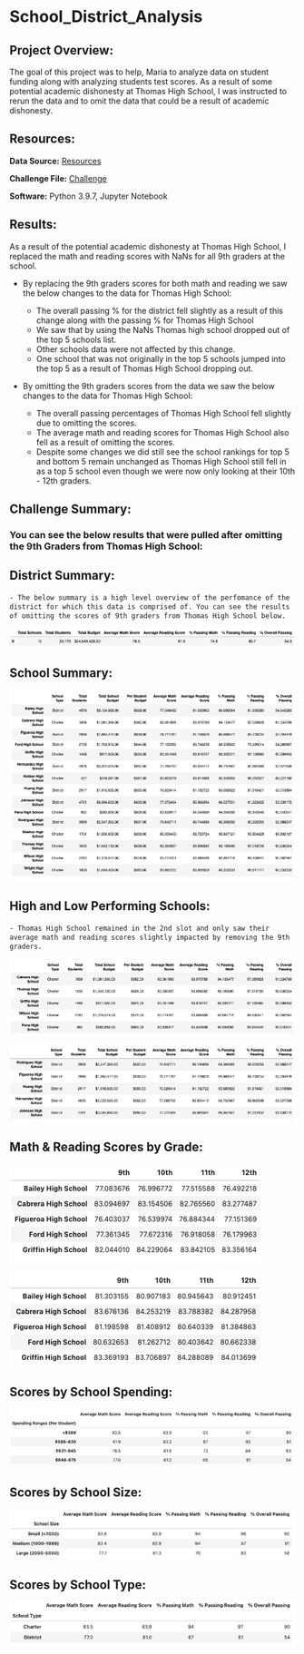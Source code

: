 # School_District_Analysis

## Project Overview:

The goal of this project was to help, Maria to analyze data on student funding along with analyzing students test scores. As a result of some potential academic dishonesty at Thomas High School, I was instructed to rerun the data and to omit the data that could be a result of academic dishonesty.

## Resources:

**Data Source:** [Resources](https://github.com/matthubb17/School_District_Analysis/tree/main/Resources)

**Challenge File:** [Challenge](https://github.com/matthubb17/School_District_Analysis/blob/main/PyCitySchools_Challenge.ipynb)

**Software:** Python 3.9.7, Jupyter Notebook

## Results:

As a result of the potential academic dishonesty at Thomas High School, I replaced the math and reading scores with NaNs for all 9th graders at the school. 

* By replacing the 9th graders scores for both math and reading we saw the below changes to the data for Thomas High School:
	- The overall passing % for the district fell slightly as a result of this change along with the passing % for Thomas High School
	- We saw that by using the NaNs Thomas high school dropped out of the top 5 schools list.
	- Other schools data were not affected by this change.
	- One school that was not originally in the top 5 schools jumped into the top 5 as a result of Thomas High School dropping out.

* By omitting the 9th graders scores from the data we saw the below changes to the data for Thomas High School:
	- The overall passing percentages of Thomas High School fell slightly due to omitting the scores.
	- The average math and reading scores for Thomas High School also fell as a result of omitting the scores.
	- Despite some changes we did still see the school rankings for top 5 and bottom 5 remain unchanged as Thomas High School still fell in as a top 5 school even though we were now only looking at their 10th - 12th graders.


## Challenge Summary:

### You can see the below results that were pulled after omitting the 9th Graders from Thomas High School:


## District Summary:
	- The below summary is a high level overview of the perfomance of the district for which this data is comprised of. You can see the results of omitting the scores of 9th graders from Thomas High School below.

![District Summary](https://github.com/matthubb17/School_District_Analysis/blob/main/Resources/District%20Summary.png)


## School Summary:

![School Summary](https://github.com/matthubb17/School_District_Analysis/blob/main/Resources/School%20Summary.png)

## High and Low Performing Schools:

	- Thomas High School remained in the 2nd slot and only saw their average math and reading scores slightly impacted by removing the 9th graders.

![High Performing Schools](https://github.com/matthubb17/School_District_Analysis/blob/main/Resources/Top%205%20Schools%20Based%20on%20Passing%20Rate.png)

![Low Performing Schools](https://github.com/matthubb17/School_District_Analysis/blob/main/Resources/Bottom%205%20Schools%20Based%20on%20Passing%20Rate.png)


## Math & Reading Scores by Grade:

![Math Scores](https://github.com/matthubb17/School_District_Analysis/blob/main/Resources/Math%20Scores%20by%20Grade.png)

![Reading Scores](https://github.com/matthubb17/School_District_Analysis/blob/main/Resources/Reading%20Scores%20by%20Grade.png)


## Scores by School Spending:


![School Spending](https://github.com/matthubb17/School_District_Analysis/blob/main/Resources/Scores%20by%20School%20Spending.png)


## Scores by School Size:

![School Size](https://github.com/matthubb17/School_District_Analysis/blob/main/Resources/Scores%20by%20School%20Size.png)


## Scores by School Type:

![School Type](https://github.com/matthubb17/School_District_Analysis/blob/main/Resources/Scores%20by%20School%20Type.png)
